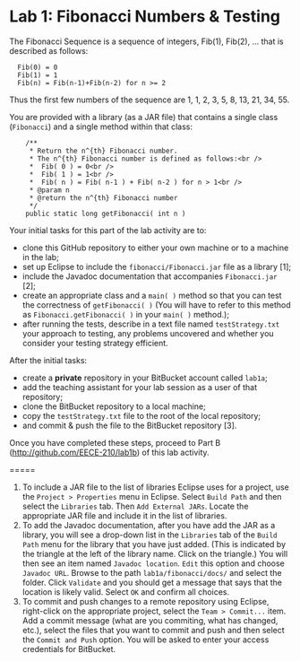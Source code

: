 Lab 1: Fibonacci Numbers & Testing
======

The Fibonacci Sequence is a sequence of integers, Fib(1), Fib(2), ... that is described as follows:
```
  Fib(0) = 0
  Fib(1) = 1
  Fib(n) = Fib(n-1)+Fib(n-2) for n >= 2
```
Thus the first few numbers of the sequence are 1, 1, 2, 3, 5, 8, 13, 21, 34, 55.

You are provided with a library (as a JAR file) that contains a single class (`Fibonacci`) and a single method within that class:
```
	/**
	 * Return the n^{th} Fibonacci number.
	 * The n^{th} Fibonacci number is defined as follows:<br />
	 * 	Fib( 0 ) = 0<br />
	 * 	Fib( 1 ) = 1<br />
	 * 	Fib( n ) = Fib( n-1 ) + Fib( n-2 ) for n > 1<br />
	 * @param n
	 * @return the n^{th} Fibonacci number
	 */
	public static long getFibonacci( int n ) 
```

Your initial tasks for this part of the lab activity are to:
* clone this GitHub repository to either your own machine or to a machine in the lab;
* set up Eclipse to include the `fibonacci/Fibonacci.jar` file as a library [1];
* include the Javadoc documentation that accompanies `Fibonacci.jar` [2];
* create an appropriate class and a `main( )` method so that you can test the correctness of `getFibonacci( )` (You will have to refer to this method as `Fibonacci.getFibonacci( )` in your `main( )` method.);
* after running the tests, describe in a text file named `testStrategy.txt` your approach to testing, any problems uncovered and whether you consider your testing strategy efficient.

After the initial tasks:
* create a **private** repository in your BitBucket account called `lab1a`;
* add the teaching assistant for your lab session as a user of that repository;
* clone the BitBucket repository to a local machine;
* copy the `testStrategy.txt` file to the root of the local repository;
* and commit & push the file to the BitBucket repository [3].

Once you have completed these steps, proceed to Part B (http://github.com/EECE-210/lab1b) of this lab activity.

=====

1. To include a JAR file to the list of libraries Eclipse uses for a project, use the `Project > Properties` menu in Eclipse. Select `Build Path` and then select the `Libraries` tab. Then `Add External JARs`. Locate the appropriate JAR file and include it in the list of libraries. 
2. To add the Javadoc documentation, after you have add the JAR as a library, you will see a drop-down list in the `Libraries` tab of the `Build Path` menu for the library that you have just added. (This is indicated by the triangle at the left of the library name. Click on the triangle.) You will then see an item named `Javadoc location`. `Edit` this option and choose `Javadoc URL`. Browse to the path `lab1a/fibonacci/docs/` and select the folder. Click `Validate` and you should get a message that says that the location is likely valid. Select `OK` and confirm all choices.
3. To commit and push changes to a remote repository using Eclipse, right-click on the appropriate project, select the `Team > Commit...` item. Add a commit message (what are you commiting, what has changed, etc.), select the files that you want to commit and push and then select the `Commit and Push` option. You will be asked to enter your access credentials for BitBucket.
